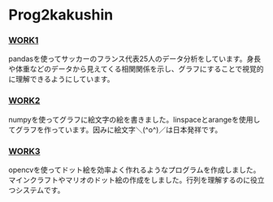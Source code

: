 # Prog2kakushin
### [WORK1]
[WORK1]: https://github.com/Ksawaito/Prog2kakushin/blob/main/work1.ipynb 
pandasを使ってサッカーのフランス代表25人のデータ分析をしています。身長や体重などのデータから見えてくる相関関係を示し、グラフにすることで視覚的に理解できるようにしています。
### [WORK2]
[WORK2]: https://github.com/Ksawaito/Prog2kakushin/blob/main/work2.ipynb
numpyを使ってグラフに絵文字の絵を書きました。linspaceとarangeを使用してグラフを作っています。因みに絵文字＼(^o^)／は日本発祥です。
### [WORK3]
[WORK3]: https://github.com/Ksawaito/Prog2kakushin/blob/main/work3.ipynb
opencvを使ってドット絵を効率よく作れるようなプログラムを作成しました。マインクラフトやマリオのドット絵の作成をしました。行列を理解するのに役立つシステムです。
